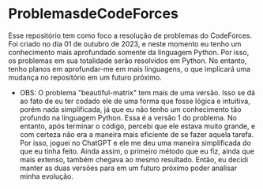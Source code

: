 # ProblemasdeCodeForces
Esse repositório tem como foco a resolução de problemas do CodeForces.
Foi criado no dia 01 de outubro de 2023, e neste momento eu tenho um conhecimento mais aprofundado somente da linguagem Python.
Por isso, os problemas em sua totalidade serão resolvidos em Python.
No entanto, tenho planos em aprofundar-me em mais linguagens, o que implicará uma mudança no repositório em um futuro próximo.

* OBS: O problema "beautiful-matrix" tem mais de uma versão.
Isso se dá ao fato de eu ter codado ele de uma forma que fosse lógica e intuitiva, porém nada simplificada, já que eu não tenho um conhecimento tão profundo na linguagem Python. 
Essa é a versão 1 do problema.
No entanto, após terminar o código, percebi que ele estava muito grande, e com certeza não era a maneira mais eficiente de se fazer aquela tarefa.
Por isso, joguei no ChatGPT e ele me deu uma maneira simplificada do que eu tinha feito.
Ainda assim, o primeiro método que eu fiz, ainda que mais extenso, também chegava ao mesmo resultado.
Então, eu decidi manter as duas versões para em um futuro próximo poder analisar minha evolução.
